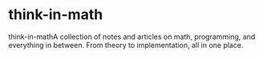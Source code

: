 # think-in-math
think-in-mathA collection of notes and articles on math, programming, and everything in between. From theory to implementation, all in one place.
